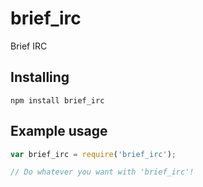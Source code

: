 # brief_irc
Brief IRC

## Installing
`npm install brief_irc`

## Example usage
```js
var brief_irc = require('brief_irc');

// Do whatever you want with 'brief_irc'!
```
